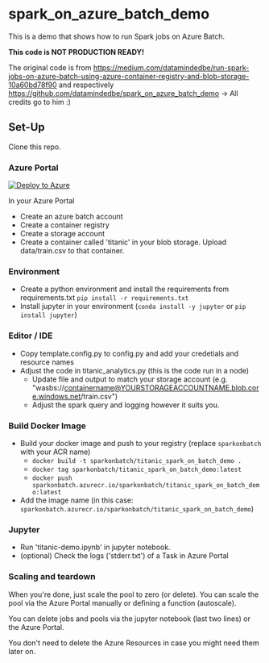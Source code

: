 # spark_on_azure_batch_demo
This is a demo that shows how to run Spark jobs on Azure Batch.

**This code is NOT PRODUCTION READY!**

The original code is from https://medium.com/datamindedbe/run-spark-jobs-on-azure-batch-using-azure-container-registry-and-blob-storage-10a60bd78f90 and respectively https://github.com/datamindedbe/spark_on_azure_batch_demo -> All credits go to him :)

## Set-Up
Clone this repo.

### Azure Portal
[![Deploy to Azure](https://aka.ms/deploytoazurebutton)](https://portal.azure.com/#create/Microsoft.Template/uri/https%3A%2F%2Fraw.githubusercontent.com%2Fjhchein%2Fspark-on-batch-example%2Fadd-arm-template%2Fazuredeploy.json)

In your Azure Portal
* Create an azure batch account
* Create a container registry
* Create a storage account
* Create a container called 'titanic' in your blob storage. Upload data/train.csv to that container.


### Environment
* Create a python environment and install the requirements from requirements.txt ```pip install -r requirements.txt```
* Install jupyter in your environment (```conda install -y jupyter``` or ```pip install jupyter```)

### Editor / IDE
* Copy template.config.py to config.py and add your credetials and resource names
* Adjust the code in titanic_analytics.py (this is the code run in a node)
  * Update file and output to match your storage account (e.g. "wasbs://containername@YOURSTORAGEACCOUNTNAME.blob.core.windows.net/train.csv")
  * Adjust the spark query and logging however it suits you. 

### Build Docker Image
* Build your docker image and push to your registry (replace ```sparkonbatch``` with your ACR name)
  * ```docker build -t sparkonbatch/titanic_spark_on_batch_demo .```
  * ```docker tag sparkonbatch/titanic_spark_on_batch_demo:latest```
  * ```docker push sparkonbatch.azurecr.io/sparkonbatch/titanic_spark_on_batch_demo:latest```
* Add the image name (in this case: ```sparkonbatch.azurecr.io/sparkonbatch/titanic_spark_on_batch_demo```)

### Jupyter
* Run 'titanic-demo.ipynb' in jupyter notebook.
* (optional) Check the logs ('stderr.txt') of a Task in Azure Portal

### Scaling and teardown
When you're done, just scale the pool to zero (or delete). You can scale the pool via the Azure Portal manually or defining a function (autoscale). 

You can delete jobs and pools via the jupyter notebook (last two lines) or the Azure Portal.

You don't need to delete the Azure Resources in case you might need them later on.
